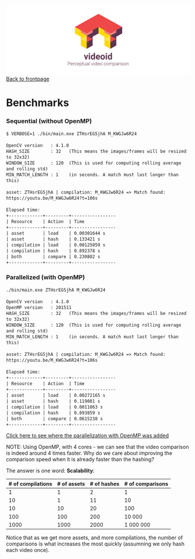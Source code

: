 ![](logo.png)
[Back to frontpage](../README.md)

# Benchmarks

### Sequential (without OpenMP)
```
$ VERBOSE=1 ./bin/main.exe ZTHsrEG5jhA M_KWGJw6R24

OpenCV version   : 4.1.0
HASH_SIZE        : 32   (This means the images/frames will be resized to 32x32) 
WINDOW_SIZE      : 120  (This is used for computing rolling average and rolling std)
MIN_MATCH_LENGTH : 1    (in seconds. A match must last longer than this)

asset: ZTHsrEG5jhA | compilation: M_KWGJw6R24 => Match found: https://youtu.be/M_KWGJw6R24?t=106s

Elapsed time:
+-------------+---------+-----------------
| Resource    | Action  | Time
+-------------+---------+-----------------
| asset       | load    | 0.00301644 s
| asset       | hash    | 0.133421 s
| compilation | load    | 0.00125059 s
| compilation | hash    | 0.892378 s
| both        | compare | 0.230802 s
+-------------+---------+-----------------
```

### Parallelized (with OpenMP)
```
./bin/main.exe ZTHsrEG5jhA M_KWGJw6R24

OpenCV version   : 4.1.0
OpenMP version   : 201511
HASH_SIZE        : 32	(This means the images/frames will be resized to 32x32) 
WINDOW_SIZE      : 120	(This is used for computing rolling average and rolling std)
MIN_MATCH_LENGTH : 1	(in seconds. A match must last longer than this)

asset: ZTHsrEG5jhA | compilation: M_KWGJw6R24 => Match found: https://youtu.be/M_KWGJw6R24?t=106s

Elapsed time:
+-------------+---------+-----------------
| Resource    | Action  | Time
+-------------+---------+-----------------
| asset       | load    | 0.00272165 s
| asset       | hash    | 0.119081 s
| compilation | load    | 0.0011063 s
| compilation | hash    | 0.893859 s
| both        | compare | 0.0615238 s
+-------------+---------+-----------------
```

[Click here to see where the parallelization with OpenMP was added](https://github.com/bergkvist/videoid/blob/366589bdf0c099e8725ec96734a3f7bfa1b2ec02/src/video_comparison.cpp#L116-L130)

NOTE: Using OpenMP, with 4 cores - we can see that the video comparison is indeed around 4 times faster. Why do we care about improving the comparison speed when it is already faster than the hashing?

The answer is one word: **Scalability**:

| # of compilations   | # of assets | # of hashes | # of comparisons |
|---------------------|-------------|-------------|------------------|
| 1                   | 1           | 2           | 1                |
| 10                  | 1           | 11          | 10               |
| 10                  | 10          | 20          | 100              |
| 100                 | 100         | 200         | 10 000           |
| 1000                | 1000        | 2000        | 1 000 000        |

Notice that as we get more assets, and more compilations, the number of comparisons is what increases the most quickly (assumning we only hash each video once).
